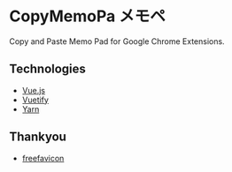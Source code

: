 # CopyMemoPa メモペ
Copy and Paste Memo Pad for Google Chrome Extensions.

## Technologies
- [Vue.js](https://vuejs.org/)
- [Vuetify](https://vuetifyjs.com/en/)
- [Yarn](https://yarnpkg.com/en/)

## Thankyou
- [freefavicon](https://www.freefavicon.com/)
